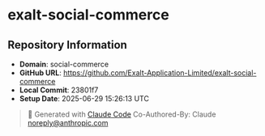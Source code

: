 # exalt-social-commerce

## Repository Information
- **Domain**: social-commerce
- **GitHub URL**: https://github.com/Exalt-Application-Limited/exalt-social-commerce
- **Local Commit**: 23801f7
- **Setup Date**: 2025-06-29 15:26:13 UTC

> 🤖 Generated with [Claude Code](https://claude.ai/code)
> Co-Authored-By: Claude <noreply@anthropic.com>
